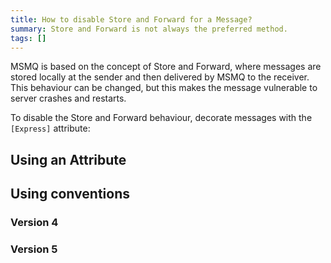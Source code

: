 ```yaml
---
title: How to disable Store and Forward for a Message?
summary: Store and Forward is not always the preferred method.
tags: []
---
```


MSMQ is based on the concept of Store and Forward, where messages are stored locally at the sender and then delivered by MSMQ to the receiver. This behaviour can be changed, but this makes the message vulnerable to server crashes and restarts.

To disable the Store and Forward behaviour, decorate messages with the `[Express]` attribute:

## Using an Attribute

<!-- import ExpressMessageAttributeV4 -->

## Using conventions

### Version 4

<!-- import ExpressMessageConventionV4 -->

### Version 5

<!-- import ExpressMessageConventionV5 -->
